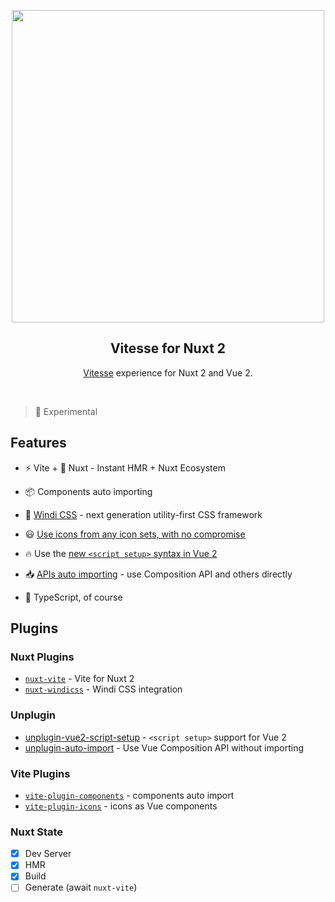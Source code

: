 <p align="center">
<img src="https://user-images.githubusercontent.com/11247099/109278332-6100e780-7853-11eb-9632-ce0b870017e0.png" width="500"/>
</p>

<h2 align="center">Vitesse for Nuxt 2</h2>

<p align="center">
<a href="https://github.com/antfu/vitesse">Vitesse</a> experience for Nuxt 2 and Vue 2.
</p><br>

> 🧪 Experimental

## Features

- ⚡️ Vite + 💚 Nuxt - Instant HMR + Nuxt Ecosystem

- 📦 Components auto importing
<!-- 
- 🍍 [State Management via Pinia](https://pinia.esm.dev/) -->

- 🎨 [Windi CSS](https://github.com/windicss/windicss) - next generation utility-first CSS framework

- 😃 [Use icons from any icon sets, with no compromise](https://github.com/antfu/vite-plugin-icons)

- 🔥 Use the [new `<script setup>` syntax in Vue 2](https://github.com/antfu/unplugin-vue2-script-setup)

- 📥 [APIs auto importing](https://github.com/antfu/unplugin-auto-import) - use Composition API and others directly

- 🦾 TypeScript, of course

## Plugins

### Nuxt Plugins

- [`nuxt-vite`](https://github.com/nuxt/vite) - Vite for Nuxt 2
- [`nuxt-windicss`](https://github.com/windicss/nuxt-windicss-module) - Windi CSS integration

### Unplugin

- [unplugin-vue2-script-setup](https://github.com/antfu/unplugin-vue2-script-setup) - `<script setup>` support for Vue 2
- [unplugin-auto-import](https://github.com/antfu/unplugin-auto-import) - Use Vue Composition API without importing

### Vite Plugins

- [`vite-plugin-components`](https://github.com/antfu/vite-plugin-components) - components auto import
- [`vite-plugin-icons`](https://github.com/antfu/vite-plugin-icons) - icons as Vue components

### Nuxt State

- [x] Dev Server
- [x] HMR
- [x] Build
- [ ] Generate (await `nuxt-vite`)
